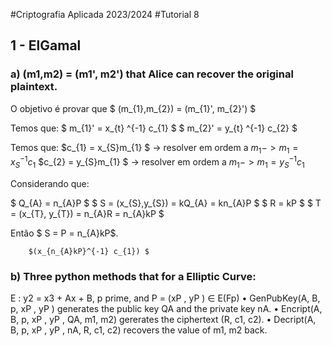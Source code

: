 #Criptografia Aplicada 2023/2024
#Tutorial 8

## 1 - ElGamal

### a) (m1,m2) = (m1', m2') that Alice can recover the original plaintext. 

O objetivo é provar que $ (m_{1},m_{2}) = (m_{1}', m_{2}') $

Temos que:
$ m_{1}' = x_{t} ^{-1} c_{1} $
$ m_{2}' = y_{t} ^{-1} c_{2} $

Temos que: 
$c_{1} = x_{S}m_{1} $ -> resolver em ordem a $m_{1} -> m_{1} = x_{S}^{-1}c_{1}$
$c_{2} = y_{S}m_{1} $ -> resolver em ordem a $m_{1} -> m_{1} = y_{S}^{-1}c_{1}$

Considerando que:

$ Q_{A} = n_{A}P $
$ S = (x_{S},y_{S}) = kQ_{A} = kn_{A}P $
$ R = kP $
$ T = (x_{T}, y_{T}) = n_{A}R = n_{A}kP $

Então $ S = P = n_{A}kP$.

        $(x_{n_{A}kP}^{-1} c_{1}) $

### b) Three python methods that for a Elliptic Curve:

E : y2 = x3 + Ax + B, p prime, and P = (xP , yP ) ∈ E(Fp)
• GenPubKey(A, B, p, xP , yP ) generates the public key QA and the private key nA.
• Encript(A, B, p, xP , yP , QA, m1, m2) gererates the ciphertext (R, c1, c2).
• Decript(A, B, p, xP , yP , nA, R, c1, c2) recovers the value of m1, m2 back.